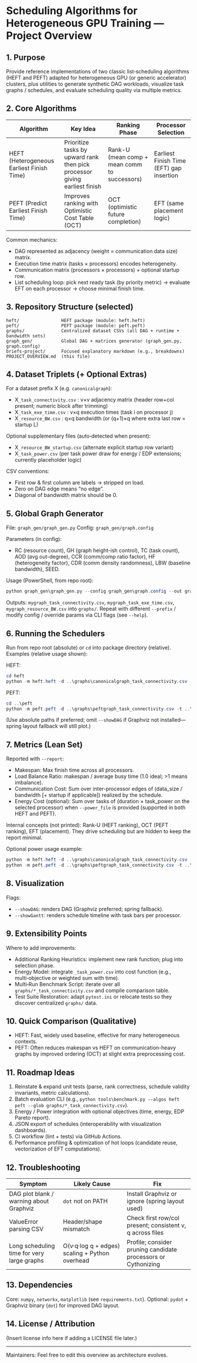 # Scheduling Algorithms for Heterogeneous GPU Training — Project Overview

## 1. Purpose
Provide reference implementations of two classic list‑scheduling algorithms (HEFT and PEFT) adapted for heterogeneous GPU (or generic accelerator) clusters, plus utilities to generate synthetic DAG workloads, visualize task graphs / schedules, and evaluate scheduling quality via multiple metrics.

## 2. Core Algorithms
| Algorithm | Key Idea | Ranking Phase | Processor Selection |
|-----------|----------|---------------|---------------------|
| HEFT (Heterogeneous Earliest Finish Time) | Prioritize tasks by upward rank then pick processor giving earliest finish | Rank-U (mean comp + mean comm to successors) | Earliest Finish Time (EFT) gap insertion |
| PEFT (Predict Earliest Finish Time) | Improves ranking with Optimistic Cost Table (OCT) | OCT (optimistic future completion) | EFT (same placement logic) |

Common mechanics:
- DAG represented as adjacency (weight = communication data size) matrix.
- Execution time matrix (tasks × processors) encodes heterogeneity.
- Communication matrix (processors × processors) + optional startup row.
- List scheduling loop: pick next ready task (by priority metric) → evaluate EFT on each processor → choose minimal finish time.

## 3. Repository Structure (selected)
```
heft/                HEFT package (module: heft.heft)
peft/                PEFT package (module: peft.peft)
graphs/              Centralized dataset CSVs (all DAG + runtime + bandwidth sets)
graph_gen/           Global DAG + matrices generator (graph_gen.py, graph.config)
briefs-project/      Focused explanatory markdown (e.g., breakdowns)
PROJECT_OVERVIEW.md  (this file)
```

## 4. Dataset Triplets (+ Optional Extras)
For a dataset prefix X (e.g. `canonicalgraph`):
- X`_task_connectivity.csv`  : v×v adjacency matrix (header row+col present; numeric block after trimming)
- X`_task_exe_time.csv`      : v×q execution times (task i on processor j)
- X`_resource_BW.csv`        : q×q bandwidth (or (q+1)×q where extra last row = startup L)

Optional supplementary files (auto‑detected when present):
- X`_resource_BW_startup.csv` (alternate explicit startup row variant)
- X`_task_power.csv` (per task power draw for energy / EDP extensions; currently placeholder logic)

CSV conventions:
- First row & first column are labels → stripped on load.
- Zero on DAG edge means “no edge”.
- Diagonal of bandwidth matrix should be 0.

## 5. Global Graph Generator
File: `graph_gen/graph_gen.py`
Config: `graph_gen/graph.config`

Parameters (in config):
- RC (resource count), GH (graph height-ish control), TC (task count), AOD (avg out-degree), CCR (comm/comp ratio factor), HF (heterogeneity factor), CDR (comm density randomness), LBW (baseline bandwidth), SEED.

Usage (PowerShell, from repo root):
```powershell
python graph_gen\graph_gen.py --config graph_gen\graph.config --out graphs --prefix mygraph
```
Outputs: `mygraph_task_connectivity.csv`, `mygraph_task_exe_time.csv`, `mygraph_resource_BW.csv` into `graphs/`.
Repeat with different `--prefix` / modify config / override params via CLI flags (see `--help`).

## 6. Running the Schedulers
Run from repo root (absolute) or `cd` into package directory (relative). Examples (relative usage shown):

HEFT:
```powershell
cd heft
python -m heft.heft -d ..\graphs\canonicalgraph_task_connectivity.csv -t ..\graphs\canonicalgraph_task_exe_time.csv -p ..\graphs\canonicalgraph_resource_BW.csv --report --showDAG --showGantt
```
PEFT:
```powershell
cd ..\peft
python -m peft.peft -d ..\graphs\peftgraph_task_connectivity.csv -t ..\graphs\peftgraph_task_exe_time.csv -p ..\graphs\peftgraph_resource_BW.csv --report --showDAG --showGantt
```
(Use absolute paths if preferred; omit `--showDAG` if Graphviz not installed—spring layout fallback will still plot.)

## 7. Metrics (Lean Set)
Reported with `--report`:
- Makespan: Max finish time across all processors.
- Load Balance Ratio: makespan / average busy time (1.0 ideal; >1 means imbalance).
- Communication Cost: Sum over inter-processor edges of (data_size / bandwidth [+ startup if applicable]) realized by the schedule.
- Energy Cost (optional): Sum over tasks of (duration × task_power on the selected processor) when `--power_file` is provided (supported in both HEFT and PEFT).

Internal concepts (not printed): Rank‑U (HEFT ranking), OCT (PEFT ranking), EFT (placement). They drive scheduling but are hidden to keep the report minimal.

Optional power usage example:
```powershell
python -m heft.heft -d ..\graphs\canonicalgraph_task_connectivity.csv -t ..\graphs\canonicalgraph_task_exe_time.csv -p ..\graphs\canonicalgraph_resource_BW.csv --power_file ..\graphs\canonicalgraph_task_power.csv --report
python -m peft.peft -d ..\graphs\peftgraph_task_connectivity.csv -t ..\graphs\peftgraph_task_exe_time.csv -p ..\graphs\peftgraph_resource_BW.csv --power_file ..\graphs\peftgraph_task_power.csv --report
```

## 8. Visualization
Flags:
- `--showDAG`: renders DAG (Graphviz preferred; spring fallback).
- `--showGantt`: renders schedule timeline with task bars per processor.

## 9. Extensibility Points
Where to add improvements:
- Additional Ranking Heuristics: implement new rank function; plug into selection phase.
- Energy Model: integrate `_task_power.csv` into cost function (e.g., multi‑objective or weighted sum with time).
- Multi‑Run Benchmark Script: iterate over all `graphs/*_task_connectivity.csv` and compile comparison table.
- Test Suite Restoration: adapt `pytest.ini` or relocate tests so they discover centralized `graphs/` data.

## 10. Quick Comparison (Qualitative)
- HEFT: Fast, widely used baseline, effective for many heterogeneous contexts.
- PEFT: Often reduces makespan vs HEFT on communication-heavy graphs by improved ordering (OCT) at slight extra preprocessing cost.

## 11. Roadmap Ideas
1. Reinstate & expand unit tests (parse, rank correctness, schedule validity invariants, metric calculations).
2. Batch evaluation CLI (e.g., `python tools\benchmark.py --algos heft peft --glob graphs/*_task_connectivity.csv`).
3. Energy / Power integration with optional objectives (time, energy, EDP Pareto report).
4. JSON export of schedules (interoperability with visualization dashboards).
5. CI workflow (lint + tests) via GitHub Actions.
6. Performance profiling & optimization of hot loops (candidate reuse, vectorization of EFT computations).

## 12. Troubleshooting
| Symptom | Likely Cause | Fix |
|---------|--------------|-----|
| DAG plot blank / warning about Graphviz | `dot` not on PATH | Install Graphviz or ignore (spring layout used) |
| ValueError parsing CSV | Header/shape mismatch | Check first row/col present; consistent v, q across files |
| Long scheduling time for very large graphs | O(v·q·log q + edges) scaling + Python overhead | Profile; consider pruning candidate processors or Cythonizing |

## 13. Dependencies
Core: `numpy`, `networkx`, `matplotlib` (see `requirements.txt`).
Optional: `pydot` + Graphviz binary (`dot`) for improved DAG layout.

## 14. License / Attribution
(Insert license info here if adding a LICENSE file later.)

---
Maintainers: Feel free to edit this overview as architecture evolves.
